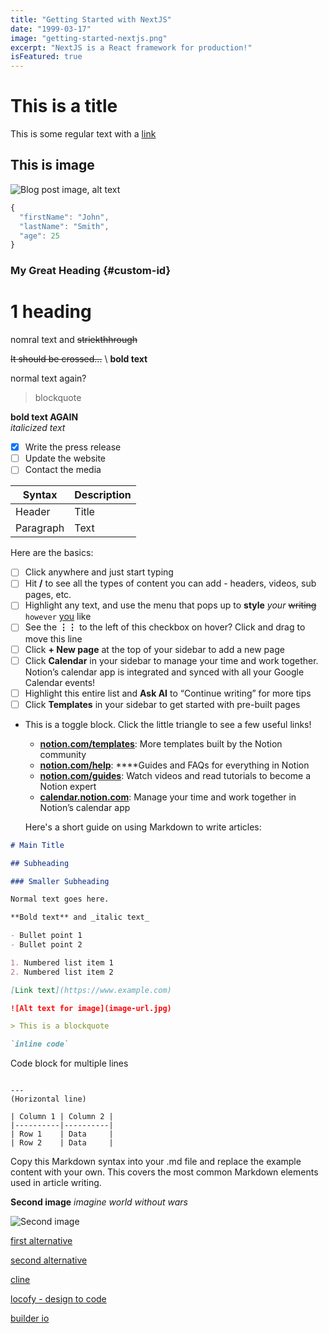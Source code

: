 ```yaml
---
title: "Getting Started with NextJS"
date: "1999-03-17"
image: "getting-started-nextjs.png"
excerpt: "NextJS is a React framework for production!"
isFeatured: true
---
```


# This is a title

This is some regular text with a [link](https://google.com)

## This is image

![Blog post image, alt text](getting-started-nextjs.png)

```js
{
  "firstName": "John",
  "lastName": "Smith",
  "age": 25
}
```

### My Great Heading {#custom-id}

# 1 heading

nomral text and ~~striekthhrough~~

~~It should be crossed...~~ \ **bold text**

normal text again?

> blockquote

**bold text AGAIN**\
_italicized text_

- [x] Write the press release
- [ ] Update the website
- [ ] Contact the media

| Syntax    | Description |
| --------- | ----------- |
| Header    | Title       |
| Paragraph | Text        |

Here are the basics:

- [ ] Click anywhere and just start typing
- [ ] Hit **/** to see all the types of content you can add - headers, videos, sub pages, etc.
- [ ] Highlight any text, and use the menu that pops up to **style** _your_ ~~writing~~ `however` [you](https://www.notion.so/product) like
- [ ] See the **⋮⋮** to the left of this checkbox on hover? Click and drag to move this line
- [ ] Click **+ New page** at the top of your sidebar to add a new page
- [ ] Click **Calendar** in your sidebar to manage your time and work together. Notion’s calendar app is integrated and synced with all your Google Calendar events!
- [ ] Highlight this entire list and **Ask AI** to “Continue writing” for more tips
- [ ] Click **Templates** in your sidebar to get started with pre-built pages
- This is a toggle block. Click the little triangle to see a few useful links!

  - [**notion.com/templates**](https://www.notion.so/templates): More templates built by the Notion community
  - [**notion.com/help**](https://www.notion.so/help): \*\*\*\*Guides and FAQs for everything in Notion
  - [**notion.com/guides**](http://notion.com/guides): Watch videos and read tutorials to become a Notion expert
  - [**calendar.notion.com**](http://calendar.notion.so): Manage your time and work together in Notion’s calendar app

  Here's a short guide on using Markdown to write articles:

```markdown
# Main Title

## Subheading

### Smaller Subheading

Normal text goes here.

**Bold text** and _italic text_

- Bullet point 1
- Bullet point 2

1. Numbered list item 1
2. Numbered list item 2

[Link text](https://www.example.com)

![Alt text for image](image-url.jpg)

> This is a blockquote

`inline code`
```

Code block
for multiple lines

```

---
(Horizontal line)

| Column 1 | Column 2 |
|----------|----------|
| Row 1    | Data     |
| Row 2    | Data     |
```

Copy this Markdown syntax into your .md file and replace the example content with your own. This covers the most common Markdown elements used in article writing.

**Second image** _imagine world without wars_

![Second image](nextjs-file-based-routing.png)

[first alternative](https://codeium.com/pricing)

[second alternative](https://www.tabnine.com/pricing/)

[cline](https://github.com/cline/cline)

[locofy - design to code](https://www.locofy.ai/)

[builder io](https://www.builder.io/)
